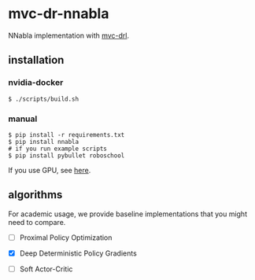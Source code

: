 # mvc-dr-nnabla
NNabla implementation with [mvc-drl](https://github.com/takuseno/mvc-drl).

## installation
### nvidia-docker
```
$ ./scripts/build.sh
```

### manual
```
$ pip install -r requirements.txt
$ pip install nnabla
# if you run example scripts
$ pip install pybullet roboschool
```

If you use GPU, see [here](https://nnabla.readthedocs.io/en/latest/python/pip_installation_cuda.html).

## algorithms
For academic usage, we provide baseline implementations that you might need to compare.

- [ ] Proximal Policy Optimization
- [x] Deep Deterministic Policy Gradients
- [ ] Soft Actor-Critic


